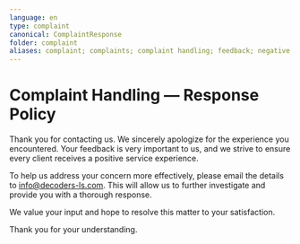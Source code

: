 ```yaml
---
language: en
type: complaint
canonical: ComplaintResponse
folder: complaint
aliases: complaint; complaints; complaint handling; feedback; negative experience; customer service; contact for complaint; complaint email
---
```

# Complaint Handling — Response Policy

Thank you for contacting us. We sincerely apologize for the experience you encountered. Your feedback is very important to us, and we strive to ensure every client receives a positive service experience.

To help us address your concern more effectively, please email the details to info@decoders-ls.com. This will allow us to further investigate and provide you with a thorough response.

We value your input and hope to resolve this matter to your satisfaction.

Thank you for your understanding.